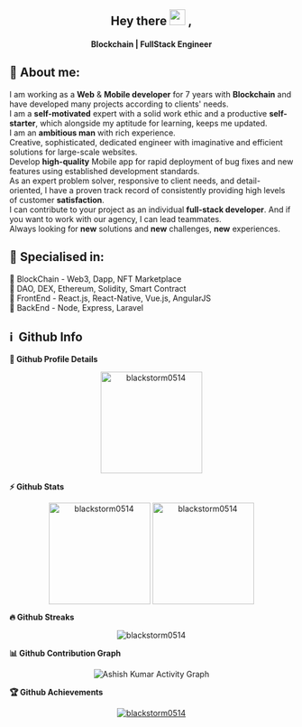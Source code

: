 <h2 align="center">
  Hey there <img src="https://media.giphy.com/media/hvRJCLFzcasrR4ia7z/giphy.gif" width="28"> ,
   <!-- I'm <a href="">Tony Robin</a>!  -->
</h2>

<h4 align='center'>
  Blockchain | FullStack Engineer
</h4>

<!-- <p align="center">
  <a href="https://www.youtube.com/c/DevProTips?sub_confirmation=1">
    </a>
     <a href="https://github.com/corasphinx">
    <img alt="followers" title="Follow me on Github" src="https://img.shields.io/github/followers/corasphinx?color=236ad3&labelColor=1155ba&style=for-the-badge&logo=github&label=Follow"/></a>
    </p> -->

## 🧑 About me:

<p>
I am working as a <b>Web</b> & <b>Mobile developer</b> for 7 years with <b>Blockchain</b> and have developed many projects according to clients' needs.<br>
I am a <b>self-motivated</b> expert with a solid work ethic and a productive <b>self-starter</b>, which alongside my aptitude for learning, keeps me updated. <br>
I am an <b>ambitious man</b> with rich experience.<br>
Creative, sophisticated, dedicated engineer with imaginative and efficient solutions for large-scale websites.<br>
Develop <b>high-quality</b> Mobile app for rapid deployment of bug fixes and new features using established development standards.<br>
As an expert problem solver, responsive to client needs, and detail-oriented, I have a proven track record of consistently providing high levels of customer <b>satisfaction</b>.<br>
I can contribute to your project as an individual <b>full-stack developer</b>. And if you want to work with our agency, I can lead teammates.<br>
Always looking for <b>new</b> solutions and <b>new</b> challenges, <b>new</b> experiences.<br>
</p>

<h2>🥇 Specialised in:</h2>
<p>🔸 BlockChain - Web3, Dapp, NFT Marketplace
  <br>🔸 DAO, DEX, Ethereum, Solidity, Smart Contract
<br>🔸 FrontEnd - React.js, React-Native, Vue.js, AngularJS
<br>🔸 BackEnd - Node, Express, Laravel
<p>

<h2>ℹ️ &nbsp;Github Info</h2>
	
  <summary><b>🔎 Github Profile Details</b></summary>
<p align="center"><img height="180em" src="https://github-profile-summary-cards.vercel.app/api/cards/profile-details?username=blackstorm0514&theme=github_dark" alt="blackstorm0514" align = "center"/></p>

  <summary><b>⚡ Github Stats</b></summary>
<p align="center"><img height="180em" src="https://github-readme-stats.vercel.app/api?username=blackstorm0514&hide_border=true&count_private=true&show_icons=true&theme=radical" alt="blackstorm0514" align = "center"/>
<img height="180em" src="https://github-readme-stats.vercel.app/api/top-langs?username=blackstorm0514&show_icons=true&locale=en&layout=compact&hide_border=true&theme=radical" alt="blackstorm0514" align = "center"/></p>

 <summary><b>🔥 Github Streaks</b></summary>
<p align="center"><img src="https://github-readme-streak-stats.herokuapp.com/?user=blackstorm0514&theme=black-ice&hide_border=true&stroke=0000&background=0D1117&ring=e05397&fire=e05397&currStreakLabel=e05397" alt="blackstorm0514" /></p>

<summary><b>📊 Github Contribution Graph</b></summary>
<p align="center"<a href="#"><img alt="Ashish Kumar Activity Graph" src="https://activity-graph.herokuapp.com/graph?username=blackstorm0514&bg_color=0D1117&color=e05397&line=e05397&point=FFFFFF&hide_border=true&" /></a></p>
<!-- </details>
<details>    -->
 <summary><b>🏆 Github Achievements</b></summary>
<p align="center"> <a href="https://github.com/blackstorm0514"><img src="https://github-profile-trophy.vercel.app/?username=blackstorm0514&margin-w=5&theme=radical" alt="blackstorm0514" /></a> </p>

<br>
